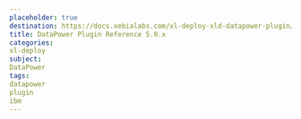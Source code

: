 ```yaml
---
placeholder: true
destination: https://docs.xebialabs.com/xl-deploy-xld-datapower-plugin/5.0.x/dataPowerPluginManual.html
title: DataPower Plugin Reference 5.0.x
categories:
xl-deploy
subject:
DataPower
tags:
datapower
plugin
ibm
---
```

